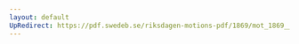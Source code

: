 ```yaml
---
layout: default
UpRedirect: https://pdf.swedeb.se/riksdagen-motions-pdf/1869/mot_1869__ak__00274/mot_1869__ak__00274_002.pdf
---
```

